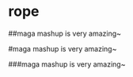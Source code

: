 # rope

##maga mashup is very amazing~


#maga mashup is very amazing~


###maga mashup is very amazing~
